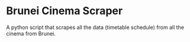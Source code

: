 Brunei Cinema Scraper
====================

A python script that scrapes all the data (timetable schedule) from all the cinema from 
Brunei.
